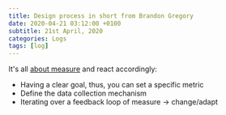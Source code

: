 ```yaml
---
title: Design process in short from Brandon Gregory
date: 2020-04-21 03:12:00 +0100
subtitle: 21st April, 2020
categories: Logs
tags: [log]
---
```


It's all [about measure](http://brandongregorycreative.com/design.html) and react accordingly:

- Having a clear goal, thus, you can set a specific metric
- Define the data collection mechanism
- Iterating over a feedback loop of measure -> change/adapt

